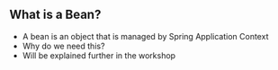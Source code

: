 ## What is a Bean?

- A bean is an object that is managed by Spring Application Context
- Why do we need this?
- Will be explained further in the workshop